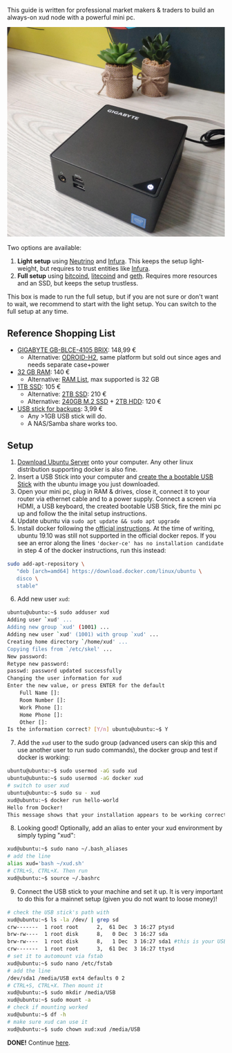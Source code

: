 This guide is written for professional market makers & traders to build an always-on xud node with a powerful mini pc.

![BeastXUD setup (plants are optional)](images/BeastXUD.jpg)

Two options are available:

1. **Light setup** using [Neutrino](https://github.com/lightninglabs/neutrino) and [Infura](https://infura.io/). This keeps the setup light-weight, but requires to trust entities like [Infura](https://infura.io/).
2. **Full setup** using [bitcoind](https://github.com/bitcoin/bitcoin/), [litecoind](https://github.com/litecoin-project/litecoin) and [geth](https://github.com/ethereum/go-ethereum). Requires more resources and an SSD, but keeps the setup trustless.

This box is made to run the full setup, but if you are not sure or don't want to wait, we recommend to start with the light setup. You can switch to the full setup at any time.

## Reference Shopping List
* [GIGABYTE GB-BLCE-4105 BRIX](https://www.computeruniverse.net/en/gigabyte-gb-blce-4105-brix): 148,99 €
  * Alternative: [ODROID-H2](https://www.hardkernel.com/shop/odroid-h2/), same platform but sold out since ages and needs separate case+power
* [32 GB RAM](https://www.computeruniverse.net/en/kingston-hyperx-impact-32gb-ddr4-so-dimm-ram-2): 140 €
  * Alternative: [RAM List](https://wiki.odroid.com/odroid-h2/hardware/ram), max supported is 32 GB
* [1TB SSD](https://www.computeruniverse.net/en/wd-green-ssd-wds100t2g0a-1tb): 105 €
  * Alternative: [2TB SSD](https://www.computeruniverse.net/en/sandisk-ssd-plus-25-2tb): 210 €
  * Alternative: [240GB M.2 SSD](https://www.computeruniverse.net/en/wd-green-ssd-m2-2280-240gb) + [2TB HDD](https://www.computeruniverse.net/en/seagate-firecuda-compute-st2000lx001-sshd-2tb): 120 €
* [USB stick for backups](https://www.amazon.es/dp/B00TPG6P22/): 3,99 €
   * Any >1GB USB stick will do.
   * A NAS/Samba share works too.

## Setup

1. [Download Ubuntu Server](https://ubuntu.com/download/server) onto your computer. Any other linux distribution supporting docker is also fine.
2. Insert a USB Stick into your computer and [create the a bootable USB Stick](https://ubuntu.com/tutorials/tutorial-create-a-usb-stick-on-ubuntu) with the ubuntu image you just downloaded.
3. Open your mini pc, plug in RAM & drives, close it, connect it to your router via ethernet cable and to a power supply. Connect a screen via HDMI, a USB keyboard, the created bootable USB Stick, fire the mini pc up and follow the the inital setup instructions.
4. Update ubuntu via `sudo apt update && sudo apt upgrade`
5. Install docker following the [official instructions](https://docs.docker.com/install/linux/docker-ce/ubuntu/). At the time of writing, ubuntu 19.10 was still not supported in the official docker repos. If you see an error along the lines `'docker-ce' has no installation candidate` in step 4 of the docker instructions, run this instead:
```bash
sudo add-apt-repository \
   "deb [arch=amd64] https://download.docker.com/linux/ubuntu \
   disco \
   stable"
```
6. Add new user `xud`:
```bash
ubuntu@ubuntu:~$ sudo adduser xud
Adding user `xud' ...
Adding new group `xud' (1001) ...
Adding new user `xud' (1001) with group `xud' ...
Creating home directory `/home/xud' ...
Copying files from `/etc/skel' ...
New password: 
Retype new password: 
passwd: password updated successfully
Changing the user information for xud
Enter the new value, or press ENTER for the default
	Full Name []: 
	Room Number []: 
	Work Phone []: 
	Home Phone []: 
	Other []: 
Is the information correct? [Y/n] ubuntu@ubuntu:~$ Y
```
7. Add the `xud` user to the sudo group (advanced users can skip this and use another user to run sudo commands), the docker group and test if docker is working:
```bash
ubuntu@ubuntu:~$ sudo usermod -aG sudo xud
ubuntu@ubuntu:~$ sudo usermod -aG docker xud
# switch to user xud
ubuntu@ubuntu:~$ sudo su - xud
xud@ubuntu:~$ docker run hello-world
Hello from Docker!
This message shows that your installation appears to be working correctly.
```
8. Looking good! Optionally, add an alias to enter your xud environment by simply typing "xud":
```bash
xud@ubuntu:~$ sudo nano ~/.bash_aliases
# add the line
alias xud='bash ~/xud.sh'
# CTRL+S, CTRL+X. Then run
xud@ubuntu:~$ source ~/.bashrc
```
9. Connect the USB stick to your machine and set it up. It is very important to do this for a mainnet setup (given you do not want to loose money)!
```bash
# check the USB stick's path with
xud@ubuntu:~$ ls -la /dev/ | grep sd
crw-------  1 root root      2,  61 Dec  3 16:27 ptysd
brw-rw----  1 root disk      8,   0 Dec  3 16:27 sda
brw-rw----  1 root disk      8,   1 Dec  3 16:27 sda1 #this is your USB Stick
crw-------  1 root root      3,  61 Dec  3 16:27 ttysd
# set it to automount via fstab
xud@ubuntu:~$ sudo nano /etc/fstab
# add the line
/dev/sda1 /media/USB ext4 defaults 0 2
# CTRL+S, CTRL+X. Then mount it
xud@ubuntu:~$ sudo mkdir /media/USB
xud@ubuntu:~$ sudo mount -a
# check if mounting worked
xud@ubuntu:~$ df -h
# make sure xud can use it
xud@ubuntu:~$ sudo chown xud:xud /media/USB
```
**DONE!** Continue [here](Market%20Maker%20Guide.md#the-setup).
